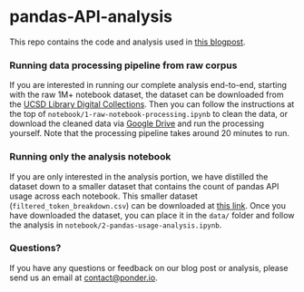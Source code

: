 # pandas-API-analysis

This repo contains the code and analysis used in [this blogpost](https://ponder.io/blog/pandas-api-analysis).

### Running data processing pipeline from raw corpus
If you are interested in running our complete analysis end-to-end, starting with the raw 1M+ notebook dataset, the dataset can be downloaded from the [UCSD Library Digital Collections](https://library.ucsd.edu/dc/collection/bb6931851t). Then you can follow the instructions at the top of `notebook/1-raw-notebook-processing.ipynb` to clean the data, or download the cleaned data via [Google Drive](https://drive.google.com/file/d/12M3n_gsejc1xmrFoAGwHUgFTpHIlfa2i/view?usp=sharing) and run the processing yourself. Note that the processing pipeline takes around 20 minutes to run.

### Running only the analysis notebook
If you are only interested in the analysis portion, we have distilled the dataset down to a smaller dataset that contains the count of pandas API usage across each notebook. This smaller dataset (`filtered_token_breakdown.csv`) can be downloaded at [this link](https://drive.google.com/file/d/1P_W1p3QFMgYBhllQ91yI_oPuJTudsbUy/view?usp=sharing). Once you have downloaded the dataset, you can place it in the `data/` folder and follow the analysis in `notebook/2-pandas-usage-analysis.ipynb`.

### Questions?
If you have any questions or feedback on our blog post or analysis, please send us an email at [contact@ponder.io](mailto:contact@ponder.io).
